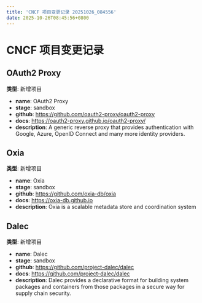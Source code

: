 ```yaml
---
title: 'CNCF 项目变更记录 20251026_084556'
date: 2025-10-26T08:45:56+0800
---
```


# CNCF 项目变更记录

## OAuth2 Proxy
**类型**: 新增项目

- **name**: OAuth2 Proxy
- **stage**: sandbox
- **github**: https://github.com/oauth2-proxy/oauth2-proxy
- **docs**: https://oauth2-proxy.github.io/oauth2-proxy/
- **description**: A generic reverse proxy that provides authentication with Google, Azure, OpenID Connect and many more identity providers.

## Oxia
**类型**: 新增项目

- **name**: Oxia
- **stage**: sandbox
- **github**: https://github.com/oxia-db/oxia
- **docs**: https://oxia-db.github.io
- **description**: Oxia is a scalable metadata store and coordination system

## Dalec
**类型**: 新增项目

- **name**: Dalec
- **stage**: sandbox
- **github**: https://github.com/project-dalec/dalec
- **docs**: https://github.com/project-dalec/dalec
- **description**: Dalec provides a declarative format for building system packages and containers from those packages in a secure way for supply chain security.

